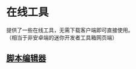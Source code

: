 # 在线工具

提供了一些在线工具，无需下载客户端即可直接使用。  
（相当于非安卓端的迷你开发者工具箱网页端）


## [脚本编辑器](/tools/script_editor/index.html)